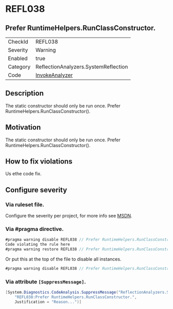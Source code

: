 # REFL038
## Prefer RuntimeHelpers.RunClassConstructor.

<!-- start generated table -->
<table>
  <tr>
    <td>CheckId</td>
    <td>REFL038</td>
  </tr>
  <tr>
    <td>Severity</td>
    <td>Warning</td>
  </tr>
  <tr>
    <td>Enabled</td>
    <td>true</td>
  </tr>
  <tr>
    <td>Category</td>
    <td>ReflectionAnalyzers.SystemReflection</td>
  </tr>
  <tr>
    <td>Code</td>
    <td><a href="https://github.com/DotNetAnalyzers/ReflectionAnalyzers/blob/master/ReflectionAnalyzers/NodeAnalzers/InvokeAnalyzer.cs">InvokeAnalyzer</a></td>
  </tr>
</table>
<!-- end generated table -->

## Description

The static constructor should only be run once. Prefer RuntimeHelpers.RunClassConstructor().

## Motivation

The static constructor should only be run once. Prefer RuntimeHelpers.RunClassConstructor().

## How to fix violations

Us ethe code fix.

<!-- start generated config severity -->
## Configure severity

### Via ruleset file.

Configure the severity per project, for more info see [MSDN](https://msdn.microsoft.com/en-us/library/dd264949.aspx).

### Via #pragma directive.
```C#
#pragma warning disable REFL038 // Prefer RuntimeHelpers.RunClassConstructor.
Code violating the rule here
#pragma warning restore REFL038 // Prefer RuntimeHelpers.RunClassConstructor.
```

Or put this at the top of the file to disable all instances.
```C#
#pragma warning disable REFL038 // Prefer RuntimeHelpers.RunClassConstructor.
```

### Via attribute `[SuppressMessage]`.

```C#
[System.Diagnostics.CodeAnalysis.SuppressMessage("ReflectionAnalyzers.SystemReflection", 
    "REFL038:Prefer RuntimeHelpers.RunClassConstructor.", 
    Justification = "Reason...")]
```
<!-- end generated config severity -->